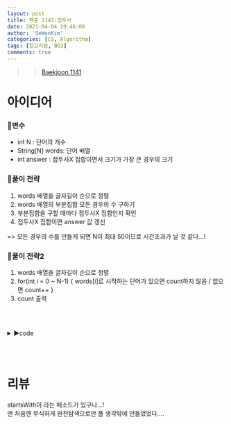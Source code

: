 ```yaml
---
layout: post
title: 백준 1141:접두사
date: 2021-04-04 19:46:00
author: 'SeWonKim'
categories: [CS, Algorithm]
tags: [알고리즘, BOJ]
comments: true
---
```


> > [Baekjoon 1141](https://www.acmicpc.net/problem/1141)

# 아이디어


### 🥚변수

- int N : 단어의 개수
- String[N] words: 단어 배열
- int answer : 접두사X 집합이면서 크기가 가장 큰 경우의 크기 

### 🍳풀이 전략

1. words 배열을 글자길이 순으로 정렬
2. words 배열의 부분집합 모든 경우의 수 구하기
3. 부분집합을 구할 때마다 접두사X 집합인지 확인
4. 접두사X 집합이면 answer 값 갱신

=> 모든 경우의 수를 만들게 되면 N이 최대 50이므로 시간초과가 날 것 같다...!


### 🍳풀이 전략2

1. words 배열을 글자길이 순으로 정렬 
2. for(int i = 0 ~ N-1) { words[i]로 시작하는 단어가 있으면 count하지 않음 / 없으면 count++ }
3. count 출력

&nbsp;  
&nbsp;


<details>
<summary>▶️code</summary>
<div markdown="1">

```java

import java.io.BufferedReader;
import java.io.InputStreamReader;
import java.util.Arrays;
import java.util.Comparator;

public class Main {
    public static void main(String[] args) throws Exception {
        BufferedReader br = new BufferedReader(new InputStreamReader(System.in));

        int N = Integer.parseInt(br.readLine());
        String[] words = new String[N];
        for (int i = 0; i < N; i++) {
            words[i] = br.readLine();
        }

        Arrays.sort(words, new Comparator<String>() {
            @Override
            public int compare(String o1, String o2) {
                return o1.length() - o2.length();
            }
        });

        int count = 0;
        for (int i = 0; i < N; i++) {
            boolean flag = false;
            for (int j = i + 1; j < N; j++) {
                if (words[j].startsWith(words[i])) {
                    flag = true;
                    break;
                }
            }
            if (!flag) {
                count++;
            }
        }
        System.out.println(count);
    }
}


```

</div>
</details>

&nbsp;  
&nbsp;

# 리뷰

startsWith이 라는 메소드가 있구나...!       
맨 처음엔 무식하게 완전탐색으로만 풀 생각밖에 안들었었다....

&nbsp;  
&nbsp;
